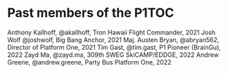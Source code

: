 # Past members of the P1TOC

Anthony Kallhoff, @akallhoff, Tron Hawaii Flight Commander, 2021
Josh Wolf @joshwolf, Big Bang Anchor, 2021
Maj. Austen Bryan, @abryan562, Director of Platform One, 2021
Tim Gast, @tim.gast, P1 Pioneer (BrainGu), 2022
Zayd Ma, @zayd.ma, 309th SWEG SkiCAMP/EDDGE, 2022
Andrew Greene, @andrew.greene, Party Bus Platform One, 2022
